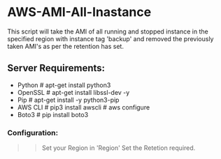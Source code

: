 # AWS-AMI-All-Inastance

This script will take the AMI of all running and stopped instance in the specified region with instance tag 'backup' and removed the previously taken AMI's as per the retention has set.

## Server Requirements:
* Python    # apt-get install python3
* OpenSSL   # apt-get install libssl-dev -y
* Pip       # apt-get install -y python3-pip
* AWS CLI   # pip3 install awscli  # aws configure
* Boto3     # pip install boto3

### Configuration:

>> Set your Region in 'Region'
>> Set the Retetion required.

